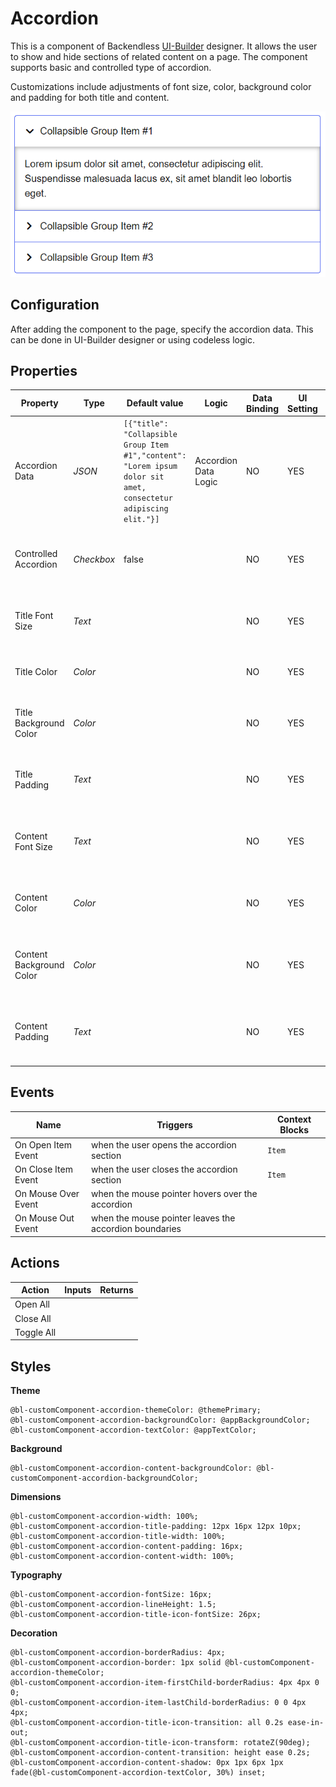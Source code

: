 # Accordion

This is a component of Backendless [UI-Builder](https://backendless.com/developers/#ui-builder) designer. It allows the user to show and hide sections of related content on a page. The component supports basic and controlled type of accordion.

Customizations include adjustments of font size, color, background color and padding for both title and content.

<img src="./thumbnail.png" alt="main thumbnail" width="643"/>

## Configuration

After adding the component to the page, specify the accordion data. This can be done in UI-Builder designer or using codeless logic.

## Properties

| Property                 | Type       | Default value                                                                                                    | Logic                 | Data Binding | UI Setting | Description                                                                                             |
|--------------------------|------------|------------------------------------------------------------------------------------------------------------------|-----------------------|--------------|------------|---------------------------------------------------------------------------------------------------------|
| Accordion Data           | *JSON*     | `[{"title": "Collapsible Group Item #1","content": "Lorem ipsum dolor sit amet, consectetur adipiscing elit."}]` | Accordion Data Logic  | NO           | YES        | Specifies an array of accordion sections. Signature of section: `{title: <string>, content: <string>}`. |
| Controlled Accordion     | *Checkbox* | false                                                                                                            |                       | NO           | YES        | enables expand only one section at the same time                                                        |
| Title Font Size          | *Text*     |                                                                                                                  |                       | NO           | YES        | controls the font size of the accordion section title                                                   |
| Title Color              | *Color*    |                                                                                                                  |                       | NO           | YES        | controls the color of the accordion section title                                                       |
| Title Background Color   | *Color*    |                                                                                                                  |                       | NO           | YES        | controls the background color of the accordion section title                                            |
| Title Padding            | *Text*     |                                                                                                                  |                       | NO           | YES        | controls the padding of the accordion section title                                                     |
| Content Font Size        | *Text*     |                                                                                                                  |                       | NO           | YES        | controls the font size of the accordion section content                                                 |
| Content Color            | *Color*    |                                                                                                                  |                       | NO           | YES        | controls the color of the accordion section content                                                     |
| Content Background Color | *Color*    |                                                                                                                  |                       | NO           | YES        | controls the background color of the accordion section content                                          |
| Content Padding          | *Text*     |                                                                                                                  |                       | NO           | YES        | controls the padding of the accordion section content                                                   |

## Events

| Name                      | Triggers                                               | Context Blocks |
|---------------------------|--------------------------------------------------------|----------------|
| On Open Item Event        | when the user opens the accordion section              | `Item`         |
| On Close Item Event       | when the user closes the accordion section             | `Item`         |
| On Mouse Over Event       | when the mouse pointer hovers over the accordion       |                |
| On Mouse Out Event        | when the mouse pointer leaves the accordion boundaries |                |

## Actions

| Action     | Inputs | Returns |
|------------|--------|---------|
| Open All   |        |         |
| Close All  |        |         |
| Toggle All |        |         |

## Styles

**Theme**

````
@bl-customComponent-accordion-themeColor: @themePrimary;
@bl-customComponent-accordion-backgroundColor: @appBackgroundColor;
@bl-customComponent-accordion-textColor: @appTextColor;
````

**Background**

````
@bl-customComponent-accordion-content-backgroundColor: @bl-customComponent-accordion-backgroundColor;
````

**Dimensions**

````
@bl-customComponent-accordion-width: 100%;
@bl-customComponent-accordion-title-padding: 12px 16px 12px 10px;
@bl-customComponent-accordion-title-width: 100%;
@bl-customComponent-accordion-content-padding: 16px;
@bl-customComponent-accordion-content-width: 100%;
````

**Typography**

````
@bl-customComponent-accordion-fontSize: 16px;
@bl-customComponent-accordion-lineHeight: 1.5;
@bl-customComponent-accordion-title-icon-fontSize: 26px;

````

**Decoration**

````
@bl-customComponent-accordion-borderRadius: 4px;
@bl-customComponent-accordion-border: 1px solid @bl-customComponent-accordion-themeColor;
@bl-customComponent-accordion-item-firstChild-borderRadius: 4px 4px 0 0;
@bl-customComponent-accordion-item-lastChild-borderRadius: 0 0 4px 4px;
@bl-customComponent-accordion-title-icon-transition: all 0.2s ease-in-out;
@bl-customComponent-accordion-title-icon-transform: rotateZ(90deg);
@bl-customComponent-accordion-content-transition: height ease 0.2s;
@bl-customComponent-accordion-content-shadow: 0px 1px 6px 1px fade(@bl-customComponent-accordion-textColor, 30%) inset;
````
